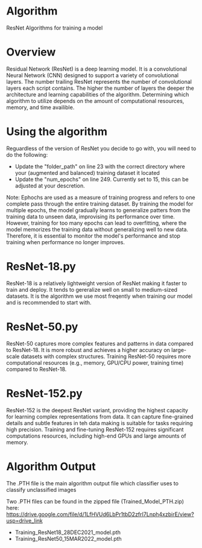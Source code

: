 # Algorithm
ResNet Algorithms for training a model

# Overview
Residual Network (ResNet) is a deep learning model. It is a convolutional Neural Network (CNN) designed to support a variety of convolutional layers. The number trailing ResNet represents the number of convolutional layers each script contains. The higher the number of layers the deeper the architecture and learning capabilities of the algorithm. Determining which algorithm to utilize depends on the amount of computational resources, memory, and time availible. 

# Using the algorithm
Reguardless of the version of ResNet you decide to go with, you will need to do the following: 
- Update the "folder_path" on line 23 with the correct directory where your (augmented and balanced) training dataset it located
- Update the "num_epochs" on line 249. Currently set to 15, this can be adjusted at your descretion.

Note: Ephochs are used as a measure of training progress and refers to one complete pass through the entire training dataset. By training the model for multiple epochs, the model gradually learns to generalize patters from the training data to unseen data, improvising its performance over time. However, training for too many epochs can lead to overfitting, where the model memorizes the training data without generalizing well to new data. Therefore, it is essential to monitor the model's performance and stop training when performance no longer improves. 

# ResNet-18.py
ResNet-18 is a relatively lightweight version of ResNet making it faster to train and deploy. It tends to gereralize well on small to medium-sized datasets. It is the algorithm we use most freqently when training our model and is recommended to start with. 

# ResNet-50.py
ResNet-50 captures more complex features and patterns in data compared to ResNet-18. It is more robust and achieves a higher accuracy on large-scale datasets with complex structures. Training ResNet-50 requires more computational resources (e.g., memory, GPU/CPU power, training time) compared to ResNet-18. 

# ResNet-152.py
ResNet-152 is the deepest ResNet variant, providing the highest capacity for learning complex representations from data. It can capture fine-grained details and subtle features in teh data making is suitable for tasks requiring high precision. Training and fine-tuning ResNet-152 requires significant computations resources, including high-end GPUs and large amounts of memory. 

# Algorithm Output
The .PTH file is the main algorithm output file which classifier uses to classify unclassified images

Two .PTH files can be found in the zipped file (Trained_Model_PTH.zip) here: https://drive.google.com/file/d/1LfHVUd6LbPr1tbD2zfrI7Lnph4xzbirE/view?usp=drive_link
- Training_ResNet18_28DEC2021_model.pth
- Training_ResNet50_15MAR2022_model.pth
